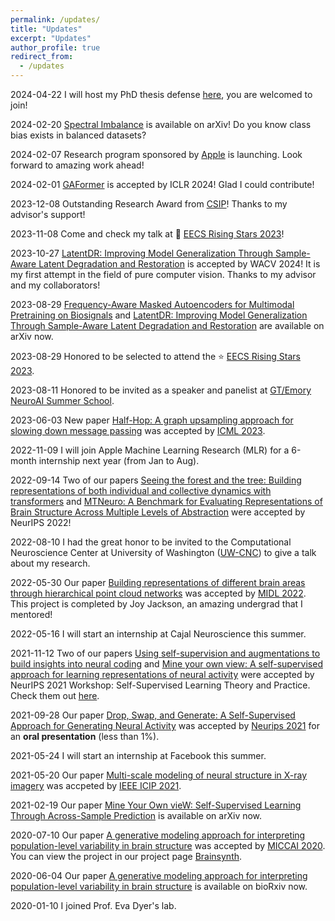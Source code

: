 ```yaml
---
permalink: /updates/
title: "Updates"
excerpt: "Updates"
author_profile: true
redirect_from: 
  - /updates
---
```


2024-04-22 I will host my PhD thesis defense [here](https://gatech.zoom.us/j/97333964943?pwd=UEJBQ2MzU2pXZk1RQmRzeGtkYXh2Zz09), you are welcomed to join!

2024-02-20 [Spectral Imbalance](https://arxiv.org/abs/2402.11742) is available on arXiv! Do you know class bias exists in balanced datasets?

2024-02-07 Research program sponsored by [Apple](https://www.apple.com/) is launching. Look forward to amazing work ahead!

2024-02-01 [GAFormer](https://openreview.net/pdf?id=c56TWtYp0W) is accepted by ICLR 2024! Glad I could contribute!

2023-12-08 Outstanding Research Award from [CSIP](https://csip.ece.gatech.edu/)! Thanks to my advisor's support!

2023-11-08 Come and check my talk at 💫 [EECS Rising Stars 2023](https://eecsrisingstars2023.cc.gatech.edu/participants/Ran_Liu/)!

2023-10-27 [LatentDR: Improving Model Generalization Through Sample-Aware Latent Degradation and Restoration](https://arxiv.org/pdf/2308.14596.pdf) is accepted by WACV 2024! It is my first attempt in the field of pure computer vision. Thanks to my advisor and my collaborators!

2023-08-29 [Frequency-Aware Masked Autoencoders for Multimodal Pretraining on Biosignals](https://arxiv.org/pdf/2309.05927.pdf) and [LatentDR: Improving Model Generalization Through Sample-Aware Latent Degradation and Restoration](https://arxiv.org/pdf/2308.14596.pdf) are available on arXiv now.

2023-08-29 Honored to be selected to attend the ⭐️ [EECS Rising Stars 2023](https://eecsrisingstars2023.cc.gatech.edu/).

2023-08-11 Honored to be invited as a speaker and panelist at [GT/Emory NeuroAI Summer School](https://neuroai-atl.github.io/neuroaisummer23/about/). 

2023-06-03 New paper [Half-Hop: A graph upsampling approach for slowing down message passing](https://openreview.net/pdf?id=lXczFIwQkv) was accepted by [ICML 2023](https://icml.cc/Conferences/2023/Dates).

2022-11-09 I will join Apple Machine Learning Research (MLR) for a 6-month internship next year (from Jan to Aug).

2022-09-14 Two of our papers [Seeing the forest and the tree: Building representations of both individual and collective dynamics with transformers](https://arxiv.org/abs/2206.06131) and [MTNeuro: A Benchmark for Evaluating Representations of Brain Structure Across Multiple Levels of Abstraction](https://arxiv.org/abs/2301.00345) were accepted by NeurIPS 2022!

2022-08-10 I had the great honor to be invited to the Computational Neuroscience Center at University of Washington ([UW-CNC](https://www.washington.edu/research/research-centers/uw-computational-neuroscience-center-uw-cnc/)) to give a talk about my research.

2022-05-30 Our paper [Building representations of different brain areas through hierarchical point cloud networks](https://openreview.net/pdf?id=3GeifJ_GCg0) was accepted by [MIDL 2022](https://2022.midl.io/). This project is completed by Joy Jackson, an amazing undergrad that I mentored!

2022-05-16 I will start an internship at Cajal Neuroscience this summer.


2021-11-12 Two of our papers [Using self-supervision and augmentations to build insights into neural coding]() and [Mine your own view: A self-supervised approach for learning representations of neural activity]() were accepted by NeurIPS 2021 Workshop: Self-Supervised Learning Theory and Practice. Check them out [here](https://nips.cc/Conferences/2021/Schedule?showEvent=21853).

2021-09-28 Our paper [Drop, Swap, and Generate: A Self-Supervised Approach for Generating Neural Activity](https://www.biorxiv.org/content/10.1101/2021.07.21.453285v1?rss=1) was accepted by [Neurips 2021](https://neurips.cc/Conferences/2021) for an **oral presentation** (less than 1%).

2021-05-24 I will start an internship at Facebook this summer.

2021-05-20 Our paper [Multi-scale modeling of neural structure in X-ray imagery](https://ieeexplore.ieee.org/stamp/stamp.jsp?arnumber=9506174) was accpeted by [IEEE ICIP 2021](https://2021.ieeeicip.org/).

2021-02-19 Our paper [Mine Your Own vieW: Self-Supervised Learning Through Across-Sample Prediction](https://arxiv.org/abs/2102.10106) is available on arXiv now.

2020-07-10 Our paper [A generative modeling approach for interpreting population-level variability in brain structure](https://www.biorxiv.org/content/10.1101/2020.06.04.134635v1.abstract) was accepted by [MICCAI 2020](https://www.miccai2020.org/en/). You can view the project in our project page [Brainsynth](https://nerdslab.github.io/brainsynth/).

2020-06-04 Our paper [A generative modeling approach for interpreting population-level variability in brain structure](https://www.biorxiv.org/content/10.1101/2020.06.04.134635v1.abstract) is available on bioRxiv now.

2020-01-10 I joined Prof. Eva Dyer's lab.


